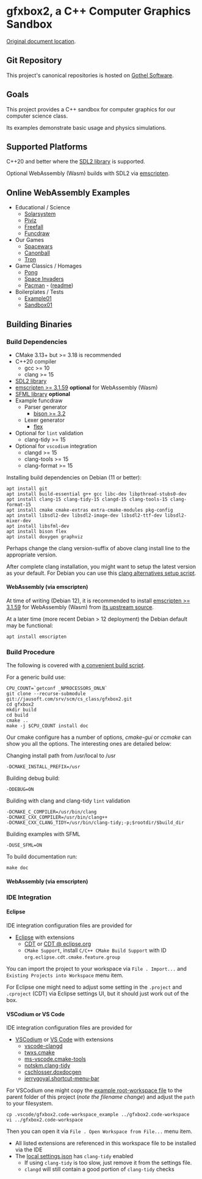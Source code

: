 # gfxbox2, a C++ Computer Graphics Sandbox

[Original document location](https://jausoft.com/cgit/cs_class/gfxbox2.git/about/).

## Git Repository
This project's canonical repositories is hosted on [Gothel Software](https://jausoft.com/cgit/cs_class/gfxbox2.git/).

## Goals
This project provides a C++ sandbox for computer graphics for our computer science class.

Its examples demonstrate basic usage and physics simulations.

## Supported Platforms
C++20 and better where the [SDL2 library](https://www.libsdl.org/) is supported.

Optional WebAssembly (Wasm) builds with SDL2 via [emscripten](https://emscripten.org/).

## Online WebAssembly Examples
* Educational / Science
  * [Solarsystem](https://jausoft.com/projects/gfxbox2/solarsystem.html)
  * [Piviz](https://jausoft.com/projects/gfxbox2/piviz.html)
  * [Freefall](https://jausoft.com/projects/gfxbox2/freefall01.html)
  * [Funcdraw](https://jausoft.com/projects/gfxbox2/funcdraw.html)
* Our Games
  * [Spacewars](https://jausoft.com/projects/gfxbox2/spacewars.html)
  * [Canonball](https://jausoft.com/projects/gfxbox2/canonball.html)
  * [Tron](https://jausoft.com/projects/gfxbox2/tron.html)
* Game Classics / Homages
  * [Pong](https://jausoft.com/projects/gfxbox2/pong01.html)
  * [Space Invaders](https://jausoft.com/projects/gfxbox2/spaceinv01.html)
  * [Pacman](https://jausoft.com/projects/gfxbox2/pacman.html) - ([readme](examples/pacman/README.md))
* Boilerplates / Tests
  * [Example01](https://jausoft.com/projects/gfxbox2/example01.html)
  * [Sandbox01](https://jausoft.com/projects/gfxbox2/sandbox01.html)

## Building Binaries

### Build Dependencies
- CMake 3.13+ but >= 3.18 is recommended
- C++20 compiler
  - gcc >= 10
  - clang >= 15
- [SDL2 library](https://www.libsdl.org/)
- [emscripten >= 3.1.59](https://emscripten.org/) **optional** for WebAssembly (Wasm)
- [SFML library](https://www.sfml-dev.org/) **optional**
- Example funcdraw
    - Parser generator
        - [bison >= 3.2](https://www.gnu.org/software/bison/manual/)
    - Lexer generator
        - [flex](https://github.com/westes/flex)
- Optional for `lint` validation
  - clang-tidy >= 15
- Optional for `vscodium` integration
  - clangd >= 15
  - clang-tools >= 15
  - clang-format >= 15


Installing build dependencies on Debian (11 or better):
~~~~~~~~~~~~~~~~~~~~~~~~~~~~~~~~~~~~~~~~~~~~~~~~~~~~~~~~~~~~~~~~~~{.sh}
apt install git
apt install build-essential g++ gcc libc-dev libpthread-stubs0-dev
apt install clang-15 clang-tidy-15 clangd-15 clang-tools-15 clang-format-15
apt install cmake cmake-extras extra-cmake-modules pkg-config
apt install libsdl2-dev libsdl2-image-dev libsdl2-ttf-dev libsdl2-mixer-dev
apt install libsfml-dev
apt install bison flex
apt install doxygen graphviz
~~~~~~~~~~~~~~~~~~~~~~~~~~~~~~~~~~~~~~~~~~~~~~~~~~~~~~~~~~~~~~~~~~

Perhaps change the clang version-suffix of above clang install line to the appropriate version.

After complete clang installation, you might want to setup the latest version as your default.
For Debian you can use this [clang alternatives setup script](https://jausoft.com/cgit/cs_class/gfxbox2.git/tree/scripts/setup_clang_alternatives.sh).

#### WebAssembly (via emscripten)
At time of writing (Debian 12), it is recommended to install
[emscripten >= 3.1.59](https://emscripten.org/) for WebAssembly (Wasm)
from [its upstream source](https://emscripten.org/docs/getting_started/downloads.html).

At a later time (more recent Debian > 12 deployment) the Debian default may be functional:
~~~~~~~~~~~~~~~~~~~~~~~~~~~~~~~~~~~~~~~~~~~~~~~~~~~~~~~~~~~~~~~~~~{.sh}
apt install emscripten
~~~~~~~~~~~~~~~~~~~~~~~~~~~~~~~~~~~~~~~~~~~~~~~~~~~~~~~~~~~~~~~~~~

### Build Procedure
The following is covered with [a convenient build script](https://jausoft.com/cgit/cs_class/gfxbox2.git/tree/scripts/build.sh).

For a generic build use:
~~~~~~~~~~~~~~~~~~~~~~~~~~~~~~~~~~~~~~~~~~~~~~~~~~~~~~~~~~~~~{.sh}
CPU_COUNT=`getconf _NPROCESSORS_ONLN`
git clone --recurse-submodule git://jausoft.com/srv/scm/cs_class/gfxbox2.git
cd gfxbox2
mkdir build
cd build
cmake ..
make -j $CPU_COUNT install doc
~~~~~~~~~~~~~~~~~~~~~~~~~~~~~~~~~~~~~~~~~~~~~~~~~~~~~~~~~~~~~

Our cmake configure has a number of options, *cmake-gui* or *ccmake* can show
you all the options. The interesting ones are detailed below:

Changing install path from /usr/local to /usr
~~~~~~~~~~~~~
-DCMAKE_INSTALL_PREFIX=/usr
~~~~~~~~~~~~~

Building debug build:
~~~~~~~~~~~~~
-DDEBUG=ON
~~~~~~~~~~~~~

Building with clang and clang-tidy `lint` validation
~~~~~~~~~~~~~
-DCMAKE_C_COMPILER=/usr/bin/clang
-DCMAKE_CXX_COMPILER=/usr/bin/clang++
-DCMAKE_CXX_CLANG_TIDY=/usr/bin/clang-tidy;-p;$rootdir/$build_dir
~~~~~~~~~~~~~

Building examples with SFML
~~~~~~~~~~~~~
-DUSE_SFML=ON
~~~~~~~~~~~~~

To build documentation run:
~~~~~~~~~~~~~
make doc
~~~~~~~~~~~~~

#### WebAssembly (via emscripten)

### IDE Integration

#### Eclipse
IDE integration configuration files are provided for
- [Eclipse](https://download.eclipse.org/eclipse/downloads/) with extensions
  - [CDT](https://github.com/eclipse-cdt/) or [CDT @ eclipse.org](https://projects.eclipse.org/projects/tools.cdt)
  - `CMake Support`, install `C/C++ CMake Build Support` with ID `org.eclipse.cdt.cmake.feature.group`

You can import the project to your workspace via `File . Import...` and `Existing Projects into Workspace` menu item.

For Eclipse one might need to adjust some setting in the `.project` and `.cproject` (CDT)
via Eclipse settings UI, but it should just work out of the box.

#### VSCodium or VS Code

IDE integration configuration files are provided for
- [VSCodium](https://vscodium.com/) or [VS Code](https://code.visualstudio.com/) with extensions
  - [vscode-clangd](https://github.com/clangd/vscode-clangd)
  - [twxs.cmake](https://github.com/twxs/vs.language.cmake)
  - [ms-vscode.cmake-tools](https://github.com/microsoft/vscode-cmake-tools)
  - [notskm.clang-tidy](https://github.com/notskm/vscode-clang-tidy)
  - [cschlosser.doxdocgen](https://github.com/cschlosser/doxdocgen)
  - [jerrygoyal.shortcut-menu-bar](https://github.com/GorvGoyl/Shortcut-Menu-Bar-VSCode-Extension)

For VSCodium one might copy the [example root-workspace file](https://jausoft.com/cgit/cs_class/gfxbox2.git/tree/.vscode/gfxbox2.code-workspace_example)
to the parent folder of this project (*note the filename change*) and adjust the `path` to your filesystem.
~~~~~~~~~~~~~
cp .vscode/gfxbox2.code-workspace_example ../gfxbox2.code-workspace
vi ../gfxbox2.code-workspace
~~~~~~~~~~~~~
Then you can open it via `File . Open Workspace from File...` menu item.
- All listed extensions are referenced in this workspace file to be installed via the IDE
- The [local settings.json](.vscode/settings.json) has `clang-tidy` enabled
  - If using `clang-tidy` is too slow, just remove it from the settings file.
  - `clangd` will still contain a good portion of `clang-tidy` checks

